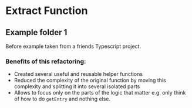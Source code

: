 # Extract Function

## **Example folder 1**
Before example taken from a friends Typescript project.

### Benefits of this refactoring:
- Created several useful and reusable helper functions
- Reduced the complexity of the original function by moving this complexity and splitting it into several isolated parts
- Allows to focus only on the parts of the logic that matter e.g. only think of how to do `getEntry` and nothing else.
